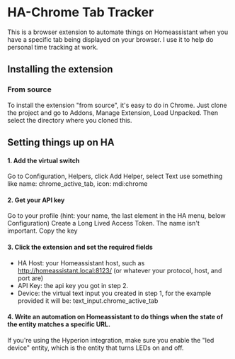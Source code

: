 # HA-Chrome Tab Tracker

This is a browser extension to automate things on Homeassistant when you have a specific tab being displayed on your browser. I use it to help do personal time tracking at work.

## Installing the extension

### From source

To install the extension "from source", it's easy to do in Chrome. Just clone the project and go to Addons, Manage Extension, Load Unpacked. Then select the directory where you cloned this.

## Setting things up on HA

#### 1. Add the virtual switch

Go to Configuration, Helpers, click Add Helper, select Text
use something like name: chrome_active_tab, icon: mdi:chrome

#### 2. Get your API key

Go to your profile (hint: your name, the last element in the HA menu, below Configuration)
Create a Long Lived Access Token. The name isn't important. Copy the key

#### 3. Click the extension and set the required fields
- HA Host: your Homeassistant host, such as http://homeassistant.local:8123/ (or whatever your protocol, host, and port are)
- API Key: the api key you got in step 2.
- Device: the virtual text input you created in step 1, for the example provided it will be: text_input.chrome_active_tab

#### 4. Write an automation on Homeassistant to do things when the state of the entity matches a specific URL.

If you're using the Hyperion integration, make sure you enable the "led device" entity, which is the entity that turns LEDs on and off.
